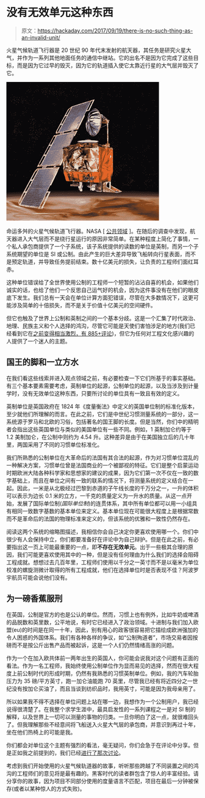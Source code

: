 # 没有无效单元这种东西

> 原文：<https://hackaday.com/2017/09/19/there-is-no-such-thing-as-an-invalid-unit/>

火星气候轨道飞行器是 20 世纪 90 年代末发射的航天器，其任务是研究火星大气，并作为一系列其他地面任务的通信中继站。它的出名不是因为它完成了这些目标，而是因为它过早的毁灭，因为它的轨道插入使它太靠近行星的大气层并毁灭了它。

[![The ill-fated Mars Climate Orbiter craft. NASA [Public domain].](img/90d03bb30c710b216683e76483d5cead.png)](https://hackaday.com/wp-content/uploads/2017/09/mars_climate_orbiter_2.jpg) 

命运多舛的火星气候轨道飞行器。NASA [ [公共领域](https://commons.wikimedia.org/wiki/File:Mars_Climate_Orbiter_2.jpg) ]。在随后的调查中发现，航天器进入大气层而不是绕行星运行的原因非常简单。在某种程度上简化了事情，一个私人承包商提供了一个子系统，该子系统提供的读数的单位是英制，而另一个子系统期望的单位是 SI 或公制。由此产生的巨大差异导致飞船转向行星表面，而不是预定轨道，并导致任务提前结束。数十亿美元的损失，让负责的工程师们面红耳赤。

这种单位错误给了全世界使用公制的工程师一个短暂的沾沾自喜的机会，如果他们诚实的话，也给了他们一个反思自己运气好的机会，因为这件事没有在他们的眼皮底下发生。我们总有一天会在单位计算方面犯错误，尽管在大多数情况下，这更可能涉及简单的十倍损失，而不是关于价值十亿美元的空间硬件。

但它也触及了世界上公制和英制之间的一个基本分歧。这是一个汇集了时代政治、地理、民族主义和个人选择的鸿沟，尽管它可能是天使们害怕涉足的地方(我们已经看到它在[之前变得相当激烈，有 885+评论](https://hackaday.com/2017/01/13/whats-so-bad-about-the-imperial-system-anyway/))，但它为任何对工程文化感兴趣的人提供了一个迷人的主题。

## 国王的脚和一立方水

在我们看这些线索并进入观点领域之前，有必要检查一下它们所基于的事实基础。有三个基本要素需要考虑，英制单位的起源，公制单位的起源，以及当涉及到计量学时，没有无效单位这种东西，只要所讨论的单位具有一致且有效的定义。

英制单位是英国政府在 1824 年《度量衡法》中定义的英国单位制的标准化版本，至少就他们所理解的而言。在此之前，它们是中世纪习惯测量系统的一部分，这一系统源于罗马和北欧的习俗，包括著名的国王脚的长度。但是当然，你们中的精明者会指出这些英国单位与类似的美国单位有一些不同。例如，1 英制加仑约等于 1.2 美制加仑，在公制中则约为 4.54 升。这种差异是由于在美国独立后的几十年里，两国采用了不同的习惯单位标准化。

我们所熟悉的公制单位在大革命后的法国有其合法的起源，作为对习惯单位混乱的一种解决方案，习惯单位曾是法国商业的一个被鄙视的特征。它们是整个启蒙运动时期欧洲大陆各种科学家和思想家的建议的成果，因为它们第一次不仅在一致的数字基础上，而且在单位之间有一致的联系的情况下，将测量系统的定义结合在一起。因此，一米是从北极经过巴黎到赤道的子午线长度的千万分之一，一升的体积可以表示为边长 0.1 米的立方，一千克的质量定义为一升水的质量。从这一点开始，发展了国际单位制(*国际单位制*)的连贯体系，其中所有单位都可以用一小组具有相同一致数字基数的基本单位来定义。基本单位现在可能很大程度上是根据常数而不是革命后的法国的物理标准来定义的，但该系统的优雅和一致性仍然存在。

阅读这两个系统的缩略图描述，我相信你会自己决定你更喜欢使用哪一个。你们中很少有人会保持中立，你们都要准备好在评论中为自己辩护。但是在此之前，有必要指出这一页上可能最重要的一点，即**不存在无效单元**。出于一些极其合理的原因，我们可能更喜欢使用其中的一种，但是没有任何理由为什么我们的选择会阻碍工程成就。想想过去几百年里，工程师们使用以千分之一英寸而不是以毫米为单位校准的螺旋测微计取得的所有工程成就，他们在选择单位时是否表现不佳？阿波罗宇航员可能会说他们没有。

## 为一磅香蕉服刑

在英国，公制是官方的也是公认的单位。然而，习惯上也有例外，比如牛奶或啤酒的品脱数和英里数，公平地说，有时它已经进入了政治领域。十进制与我们加入欧盟(eu)的时间是在同一十年，因此，别有用心的政客很容易把它描绘成欧洲强加的令人困惑的外国体系。我们有各种各样的争议，如“公制殉道者”，市场交易者因按磅而不是按公斤出售产品而被起诉，这是一个人们仍然情绪高涨的问题。

作为一个在加入欧共体前一两年出生的英国人，你可能会说我对这个问题有正面的看法。作为一名工程师，我始终使用公制单位作为显而易见的选择，然而在很大程度上前公制时代的形成时期，仍然有我熟悉的习惯英制单位。例如，我的汽车轮胎压力为 35 磅/平方英寸，跑一加仑油能跑 70 英里，尽管我已经有将近四分之一世纪没有按加仑买油了，而且当谈到纺织品时，我用英寸，可能是因为我母亲用了。

所以如果我不得不选择在单位问题上站在哪一边，我想作为一个公制用户，我已经说得很清楚了。在我整个求学生涯中，最具启发性的一系列课程之一是对 SI 制的解释，以及世界上一切可以测量的事物的归类。一旦你明白了这一点，就很难回头了。但我理解那些不经意间将飞船送入火星大气层的承包商，并意识到再过十年，坐在他们热椅上的可能是我。

你们都会对单位这个主题有强烈的看法，毫无疑问，你们会急于在评论中分享。但是正如我之前提到的，我们已经[进行了那次讨论](https://hackaday.com/2017/01/13/whats-so-bad-about-the-imperial-system-anyway/)。

考虑到我们开始使用的火星气候轨道器的故事，听听那些跨越了不同装置之间的鸿沟的工程师们的意见将是最有趣的。黑客时代的读者群包含了惊人的丰富经验。请分享你的故事，因为项目不同部分使用的度量语言不匹配，项目在最后一分钟被保存(或者以某种惊人的方式失败)。